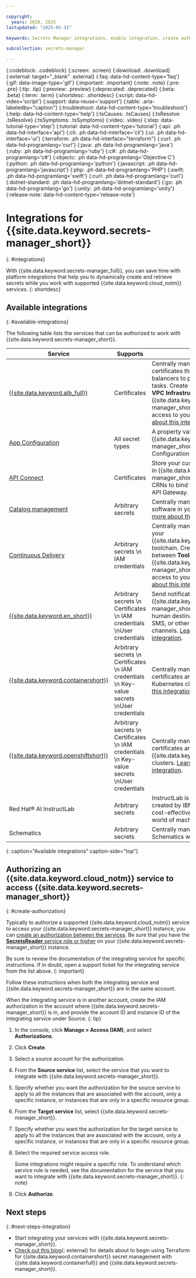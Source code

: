 ```yaml
---

copyright:
  years: 2020, 2025
lastupdated: "2025-05-31"

keywords: Secrets Manager integrations, enable integration, create authorization, service to service, grant access between services, using Secrets Manager with other services, authorize Secrets Manager

subcollection: secrets-manager

---
```


{:codeblock: .codeblock}
{:screen: .screen}
{:download: .download}
{:external: target="_blank" .external}
{:faq: data-hd-content-type='faq'}
{:gif: data-image-type='gif'}
{:important: .important}
{:note: .note}
{:pre: .pre}
{:tip: .tip}
{:preview: .preview}
{:deprecated: .deprecated}
{:beta: .beta}
{:term: .term}
{:shortdesc: .shortdesc}
{:script: data-hd-video='script'}
{:support: data-reuse='support'}
{:table: .aria-labeledby="caption"}
{:troubleshoot: data-hd-content-type='troubleshoot'}
{:help: data-hd-content-type='help'}
{:tsCauses: .tsCauses}
{:tsResolve: .tsResolve}
{:tsSymptoms: .tsSymptoms}
{:video: .video}
{:step: data-tutorial-type='step'}
{:tutorial: data-hd-content-type='tutorial'}
{:api: .ph data-hd-interface='api'}
{:cli: .ph data-hd-interface='cli'}
{:ui: .ph data-hd-interface='ui'}
{:terraform: .ph data-hd-interface="terraform"}
{:curl: .ph data-hd-programlang='curl'}
{:java: .ph data-hd-programlang='java'}
{:ruby: .ph data-hd-programlang='ruby'}
{:c#: .ph data-hd-programlang='c#'}
{:objectc: .ph data-hd-programlang='Objective C'}
{:python: .ph data-hd-programlang='python'}
{:javascript: .ph data-hd-programlang='javascript'}
{:php: .ph data-hd-programlang='PHP'}
{:swift: .ph data-hd-programlang='swift'}
{:curl: .ph data-hd-programlang='curl'}
{:dotnet-standard: .ph data-hd-programlang='dotnet-standard'}
{:go: .ph data-hd-programlang='go'}
{:unity: .ph data-hd-programlang='unity'}
{:release-note: data-hd-content-type='release-note'}

# Integrations for {{site.data.keyword.secrets-manager_short}}
{: #integrations}

With {{site.data.keyword.secrets-manager_full}}, you can save time with platform integrations that help you to dynamically create and retrieve secrets while you work with supported {{site.data.keyword.cloud_notm}} services.
{: shortdesc}

## Available integrations
{: #available-integrations}

The following table lists the services that can be authorized to work with {{site.data.keyword.secrets-manager_short}}.

| Service | Supports | Description |
| ------------------ | ----------- | ----------- |
| [{{site.data.keyword.alb_full}}](/docs/vpc?topic=vpc-load-balancers)  | Certificates | Centrally manage the SSL/TLS certificates that are required for load balancers to perform SSL offloading tasks. Create an authorization between **VPC Infrastructure Services** and {{site.data.keyword.secrets-manager_short}} to give a load balancer access to your certificates. [Learn more about this integration](/docs/vpc?topic=vpc-load-balancers). |
| [App Configuration](/docs/app-configuration) | All secret types | A property value can be imported from {{site.data.keyword.secrets-manager_short}} into the App Configuration service. [Learn more](/docs/app-configuration?topic=app-configuration-ac-properties#property-type-secret-reference). |
| [API Connect](/docs/apiconnect?topic=apiconnect-getting-started) | Certificates | Store your custom domain certificates in {{site.data.keyword.secrets-manager_short}}, then use certificate CRNs to bind with custom domains in API Gateway. |    
| [Catalog management](/docs/account?topic=account-create-private-catalog) | Arbitrary secrets | Centrally manage the credentials for software in your private catalogs. [Learn more about this integration](/docs/account?topic=account-create-private-catalog). |
| [Continuous Delivery](/docs/ContinuousDelivery?topic=ContinuousDelivery-secretsmanager) | Arbitrary secrets  \n IAM credentials | Centrally manage the credentials for your {{site.data.keyword.contdelivery_short}} toolchain. Create an authorization between **Toolchain** and {{site.data.keyword.secrets-manager_short}} to give a toolchain access to your secrets. [Learn more about this integration](/docs/ContinuousDelivery?topic=ContinuousDelivery-secretsmanager).  |
| [{{site.data.keyword.en_short}}](/docs/event-notifications) | Arbitrary secrets  \n Certificates  \n IAM credentials  \nUser credentials| Send notifications of events in {{site.data.keyword.secrets-manager_short}} to other users, or human destinations, by using email, SMS, or other supported delivery channels. [Learn more about this integration](/docs/secrets-manager?topic=secrets-manager-event-notifications). |
| [{{site.data.keyword.containershort}}](/docs/containers) | Arbitrary secrets  \n Certificates  \n IAM credentials  \n Key-value secrets  \nUser credentials | Centrally manage Ingress subdomain certificates and other secrets for your Kubernetes clusters. [Learn more about this integration](/docs/containers?topic=containers-secrets-mgr). |
| [{{site.data.keyword.openshiftshort}}](/docs/openshift) | Arbitrary secrets  \n Certificates  \n IAM credentials  \n Key-value secrets  \nUser credentials | Centrally manage Ingress subdomain certificates and other secrets for your {{site.data.keyword.openshiftshort}} clusters. [Learn more about this integration](/docs/openshift?topic=openshift-ingress-roks4). |
| Red Hat® AI InstructLab | Arbitrary secrets | InstructLab is an open source project created by IBM and Red Hat to be a cost-effective entry point into the world of machine learning. |
| Schematics | Arbitrary secrets | Centrally manage secrets for use in Schematics workspaces. | 
{: caption="Available integrations" caption-side="top"}


## Authorizing an {{site.data.keyword.cloud_notm}} service to access {{site.data.keyword.secrets-manager_short}}
{: #create-authorization}

Typically to authorize a supported {{site.data.keyword.cloud_notm}} service to access your {{site.data.keyword.secrets-manager_short}} instance, you can [create an authorization between the services](/docs/account?topic=account-serviceauth). Be sure that you have the [**SecretsReader** service role or higher](/docs/secrets-manager?topic=secrets-manager-iam) on your {{site.data.keyword.secrets-manager_short}} instance.

Be sure to review the documentation of the integrating service for specific instructions. If in doubt, open a support ticket for the integrating service from the list above.
{: important} 

Follow these instructions when both the integrating service and {{site.data.keyword.secrets-manager_short}} are in the same account.  

When the integrating service is in another account, create the IAM authorization in the account where {{site.data.keyword.secrets-manager_short}} is in, and provide the account ID and instance ID of the integrating service under Source.
{: tip} 

1. In the console, click **Manage > Access (IAM)**, and select **Authorizations**.
2. Click **Create**.
3. Select a source account for the authorization. 
4. From the **Source service** list, select the service that you want to integrate with {{site.data.keyword.secrets-manager_short}}.
5. Specify whether you want the authorization for the source service to apply to all the instances that are associated with the account, only a specific instance, or instances that are only in a specific resource group.
2. From the **Target service** list, select {{site.data.keyword.secrets-manager_short}}.
5. Specify whether you want the authorization for the target service to apply to all the instances that are associated with the account, only a specific instance, or instances that are only in a specific resource group.
6. Select the required service access role.
    
    Some integrations might require a specific role. To understand which service role is needed, see the documentation for the service that you want to integrate with {{site.data.keyword.secrets-manager_short}}.
    {: note}
    
7. Click **Authorize**.

## Next steps
{: #next-steps-integration}

- Start integrating your services with {{site.data.keyword.secrets-manager_short}}.
- [Check out this blog](https://www.ibm.com/products/tutorials/unleashing-terraform-for-kubernetes-secret-management-with-ibm-cloud-kubernetes-service-and-secrets-manager){: external} for details about to begin using Terraform for {{site.data.keyword.containershort}} secret management with {{site.data.keyword.containerfull}} and {{site.data.keyword.secrets-manager_short}}.
